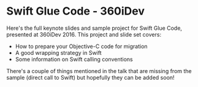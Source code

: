 # Swift Glue Code - 360iDev

Here's the full keynote slides and sample project for Swift Glue Code, presented at 360iDev 2016. This project and slide set covers:

* How to prepare your Objective-C code for migration
* A good wrapping strategy in Swift
* Some information on Swift calling conventions

There's a couple of things mentioned in the talk that are missing from the sample (direct call to Swift) but hopefully they can be added soon!
